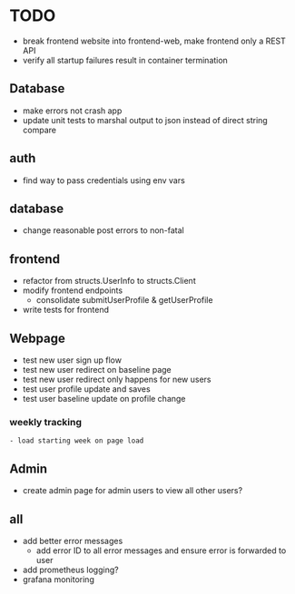 # TODO

- break frontend website into frontend-web, make frontend only a REST API
- verify all startup failures result in container termination 

## Database
- make errors not crash app
- update unit tests to marshal output to json instead of direct string compare

## auth
- find way to pass credentials using env vars

## database
- change reasonable post errors to non-fatal

## frontend
- refactor from structs.UserInfo to structs.Client
- modify frontend endpoints
    - consolidate submitUserProfile & getUserProfile
- write tests for frontend

## Webpage
- test new user sign up flow
- test new user redirect on baseline page
- test new user redirect only happens for new users
- test user profile update and saves
- test user baseline update on profile change
### weekly tracking
    - load starting week on page load

## Admin
- create admin page for admin users to view all other users?

## all
- add better error messages
    - add error ID to all error messages and ensure error is forwarded to user
- add prometheus logging?
- grafana monitoring

